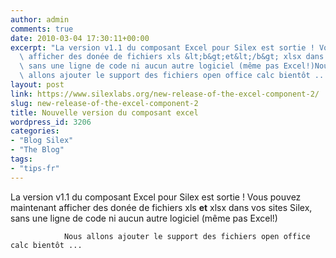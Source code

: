 ```yaml
---
author: admin
comments: true
date: 2010-03-04 17:30:11+00:00
excerpt: "La version v1.1 du composant Excel pour Silex est sortie ! Vous pouvez maintenant\
  \ afficher des donée de fichiers xls &lt;b&gt;et&lt;/b&gt; xlsx dans vos sites Silex,\
  \ sans une ligne de code ni aucun autre logiciel (même pas Excel!)Nous\
  \ allons ajouter le support des fichiers open office calc bientôt ..."
layout: post
link: https://www.silexlabs.org/new-release-of-the-excel-component-2/
slug: new-release-of-the-excel-component-2
title: Nouvelle version du composant excel
wordpress_id: 3206
categories:
- "Blog Silex"
- "The Blog"
tags:
- "tips-fr"
---
```


La version v1.1 du composant Excel pour Silex est sortie ! Vous pouvez maintenant afficher des donée de fichiers xls <b>et</b> xlsx dans vos sites Silex, sans une ligne de code ni aucun autre logiciel (même pas Excel!)

				Nous allons ajouter le support des fichiers open office calc bientôt ...
